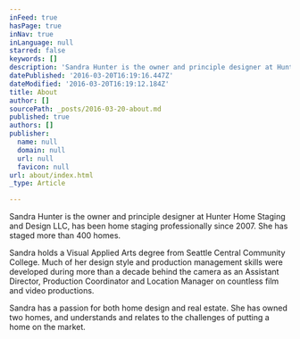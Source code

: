 ```yaml
---
inFeed: true
hasPage: true
inNav: true
inLanguage: null
starred: false
keywords: []
description: 'Sandra Hunter is the owner and principle designer at Hunter Home Staging and Design LLC, has been home staging professionally since 2007. She has staged more than 400 homes.'
datePublished: '2016-03-20T16:19:16.447Z'
dateModified: '2016-03-20T16:19:12.184Z'
title: About
author: []
sourcePath: _posts/2016-03-20-about.md
published: true
authors: []
publisher:
  name: null
  domain: null
  url: null
  favicon: null
url: about/index.html
_type: Article

---
```

Sandra Hunter is the owner and principle designer at Hunter Home Staging and Design LLC, has been home staging professionally since 2007\. She has staged more than 400 homes.

Sandra holds a Visual Applied Arts degree from Seattle Central Community College. Much of her design style and production management skills were developed during more than a decade behind the camera as an Assistant Director, Production Coordinator and Location Manager on countless film and video productions.

Sandra has a passion for both home design and real estate. She has owned two homes, and understands and relates to the challenges of putting a home on the market.